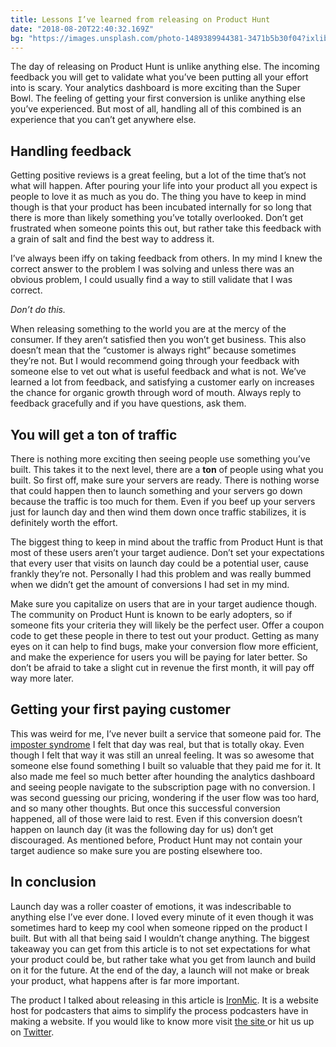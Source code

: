 ```yaml
---
title: Lessons I’ve learned from releasing on Product Hunt
date: "2018-08-20T22:40:32.169Z"
bg: "https://images.unsplash.com/photo-1489389944381-3471b5b30f04?ixlib=rb-0.3.5&ixid=eyJhcHBfaWQiOjEyMDd9&s=4868cc90c3c515fb1316574d9aff1640&auto=format&fit=crop&w=1350&q=80"
---
```

The day of releasing on Product Hunt is unlike anything else. The incoming feedback you will get to validate what you’ve been putting all your effort into is scary. Your analytics dashboard is more exciting than the Super Bowl. The feeling of getting your first conversion is unlike anything else you’ve experienced. But most of all, handling all of this combined is an experience that you can’t get anywhere else.

## Handling feedback

Getting positive reviews is a great feeling, but a lot of the time that’s not what will happen. After pouring your life into your product all you expect is people to love it as much as you do. The thing you have to keep in mind though is that your product has been incubated internally for so long that there is more than likely something you’ve totally overlooked. Don’t get frustrated when someone points this out, but rather take this feedback with a grain of salt and find the best way to address it.

I’ve always been iffy on taking feedback from others. In my mind I knew the correct answer to the problem I was solving and unless there was an obvious problem, I could usually find a way to still validate that I was correct.

*Don’t do this.*

When releasing something to the world you are at the mercy of the consumer. If they aren’t satisfied then you won’t get business. This also doesn’t mean that the “customer is always right” because sometimes they’re not. But I would recommend going through your feedback with someone else to vet out what is useful feedback and what is not. We’ve learned a lot from feedback, and satisfying a customer early on increases the chance for organic growth through word of mouth. Always reply to feedback gracefully and if you have questions, ask them.

## You will get a ton of traffic

There is nothing more exciting then seeing people use something you’ve built. This takes it to the next level, there are a **ton** of people using what you built. So first off, make sure your servers are ready. There is nothing worse that could happen then to launch something and your servers go down because the traffic is too much for them. Even if you beef up your servers just for launch day and then wind them down once traffic stabilizes, it is definitely worth the effort.

The biggest thing to keep in mind about the traffic from Product Hunt is that most of these users aren’t your target audience. Don’t set your expectations that every user that visits on launch day could be a potential user, cause frankly they’re not. Personally I had this problem and was really bummed when we didn’t get the amount of conversions I had set in my mind.

Make sure you capitalize on users that are in your target audience though. The community on Product Hunt is known to be early adopters, so if someone fits your criteria they will likely be the perfect user. Offer a coupon code to get these people in there to test out your product. Getting as many eyes on it can help to find bugs, make your conversion flow more efficient, and make the experience for users you will be paying for later better. So don’t be afraid to take a slight cut in revenue the first month, it will pay off way more later.

## Getting your first paying customer

This was weird for me, I’ve never built a service that someone paid for. The [imposter syndrome](https://en.wikipedia.org/wiki/Impostor_syndrome) I felt that day was real, but that is totally okay. Even though I felt that way it was still an unreal feeling. It was so awesome that someone else found something I built so valuable that they paid me for it. It also made me feel so much better after hounding the analytics dashboard and seeing people navigate to the subscription page with no conversion. I was second guessing our pricing, wondering if the user flow was too hard, and so many other thoughts. But once this successful conversion happened, all of those were laid to rest. Even if this conversion doesn’t happen on launch day (it was the following day for us) don’t get discouraged. As mentioned before, Product Hunt may not contain your target audience so make sure you are posting elsewhere too.

## In conclusion

Launch day was a roller coaster of emotions, it was indescribable to anything else I’ve ever done. I loved every minute of it even though it was sometimes hard to keep my cool when someone ripped on the product I built. But with all that being said I wouldn’t change anything. The biggest takeaway you can get from this article is to not set expectations for what your product could be, but rather take what you get from launch and build on it for the future. At the end of the day, a launch will not make or break your product, what happens after is far more important.

The product I talked about releasing in this article is [IronMic](https://ironmic.fm). It is a website host for podcasters that aims to simplify the process podcasters have in making a website. If you would like to know more visit [the site ](https://ironmic.fm)or hit us up on [Twitter](https://twitter.com/ironmicfm).
